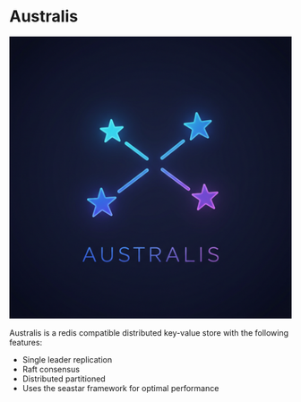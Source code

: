 # Australis

![Australis logo](./australis.png)

Australis is a redis compatible distributed key-value store with the following features:

- Single leader replication
- Raft consensus
- Distributed partitioned
- Uses the seastar framework for optimal performance
